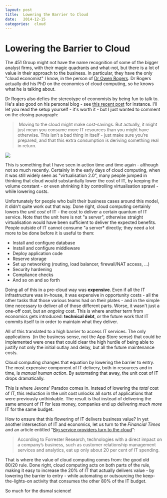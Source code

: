```yaml
---
layout: post
title:  Lowering the Barrier to Cloud 
date:   2014-12-15 
categories:  cloud 
---
```


# Lowering the Barrier to Cloud


The 451 Group might not have the name recognition of some of the bigger analyst firms, with their magic quadrants and what-not, but there is a lot of value in their approach to the business. In particular, they have the only "cloud economist" I know, in the person of [Dr Owen Rogers](https://451research.com/biography?eid=698 "Analyst Bios - 451 Research"). Dr Rogers actually did his PhD on the economics of cloud computing, so he knows what he is talking about. 

Dr Rogers also defies the stereotype of economists by being fun to talk to. He's also good on his personal blog - see [this recent post](http://cloud-economics.com/post/105016816894/my-wife-and-jevons-paradox "My wife and Jevon’s paradox" ) for instance. I'll let you read the setup yourself - it's worth it - but I just wanted to comment on the closing paragraph: 

> Moving to the cloud might make cost-savings. But actually, it might just mean you consume more IT resources than you might have otherwise. This isn’t a bad thing in itself - just make sure you’re prepared, and that this extra consumption is deriving something real in return. 

![](/images/unknown_filename.220.png)

This is something that I have seen in action time and time again - although not so much recently. Certainly in the early days of cloud computing, when it was still widely seen as "virtualisation 2.0", many people jumped in thinking that cloud would substantially lower the cost of IT, by keeping the volume constant - or even shrinking it by controlling virtualisation sprawl - while lowering costs. 

Unfortunately for people who built their business cases around this model, it didn't quite work out that way. Done right, cloud computing certainly lowers the *unit cost* of IT - the cost to deliver a certain quantum of IT service. Note that the unit here is not "a server", otherwise straight virtualisation would have been sufficient to deliver the expected benefits. People outside of IT cannot consume "a server* directly; they need a lot more to be done before it is useful to them: 

* Install and configure database
* Install and configure middleware
* Deploy application code
* Reserve storage
* Set up networking (routing, load balancer, firewall/NAT access, …)
* Security hardening
* Compliance checks 
* And so on and so forth 

Doing all of this in a pre-cloud way was **expensive**. Even if all the IT infrastructure was in-house, it was expensive in opportunity costs - all the other tasks that those various teams had on their plates - and in the simple time necessary to deliver all of those different parts. Worse, it wasn't just a one-off cost, but an *ongoing* cost. This is where another term from economics gets introduced: **technical debt**, or the future work that IT commits itself to in order to maintain what they deliver. 

All of this translated to a high barrier to access IT services. The only applications  (in the business sense, not the App Store sense) that could be implemented were ones that could clear the high hurdle of being able to justify not only the initial outlay and delay, but all the future maintenance costs. 

Cloud computing changes that equation by lowering the barrier to entry. The most expensive component of IT delivery, both in resources and in time, is *manual human action*. By automating that away, the unit cost of IT drops dramatically. 

This is where Jevons' Paradox comes in. Instead of lowering the *total* cost of IT, this reduction in the unit cost unlocks all sorts of applications that were previously unthinkable. The result is that instead of delivering the same amount of IT for less money, companies end up delivering *much more* IT for the same budget. 

How to ensure that this flowering of IT delivers business value? In yet another intersection of IT and economics, let us turn to the *Financial Times* and an article entitled "[Big service providers turn to the cloud](http://www.ft.com/cms/s/0/5e09386a-7563-11e4-a1a9-00144feabdc0.html?ftcamp=published_links%2Frss%2Freports_the-connected-business%2Ffeed%2F%2Fprod&siteedition=uk#axzz3LxLn8m2A "Big service providers turn to the cloud - FT.com")": 

> According to Forrester Research, technologies with a direct impact on a company’s business, such as customer relationship management services and analytics, eat up only about 20 per cent of IT spending. 

That is where the value of cloud computing comes from: the good old 80/20 rule. Done right, cloud computing acts on both parts of the rule, making it easy to increase the 20% of IT that actually delivers value - by lowering the barrier to entry - while automating or outsourcing the keep-the-lights-on activity that consumes the other 80% of the IT budget. 

So much for the dismal science!

